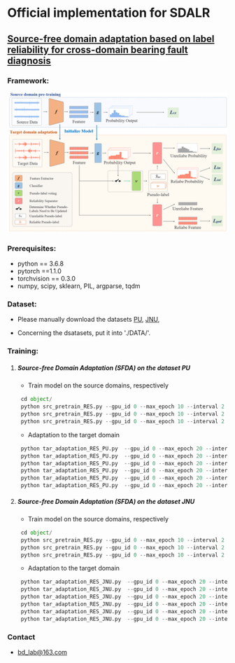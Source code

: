 # Official implementation for **SDALR**

## [**Source-free domain adaptation based on label reliability for cross-domain bearing fault diagnosis**](http://www.baidu.com)



### Framework:  

<img src="SDALR.jpg" width="600"/>

### Prerequisites:
- python == 3.6.8
- pytorch ==1.1.0
- torchvision == 0.3.0
- numpy, scipy, sklearn, PIL, argparse, tqdm

### Dataset:

-  Please manually download the datasets [PU](https://pan.baidu.com/s/1d505GjqsmHWlwFG5hb5c3Q?pwd=5m1l), [JNU](https://pan.baidu.com/s/1d505GjqsmHWlwFG5hb5c3Q?pwd=5m1l),
  
-  Concerning the dsatasets, put it into './DATA/'.


### Training:
1. ##### Source-free Domain Adaptation (SFDA) on the dataset PU
	- Train model on the source domains, respectively
	```python
	 cd object/
	 python src_pretrain_RES.py --gpu_id 0 --max_epoch 10 --interval 2 --username WWY_PU --data_name PU_1d_8c_2048 --domain_names ['N15_M01_F10', 'N15_M07_F10', 'N15_M07_F04'] --class_num 8 --s 0
	 python src_pretrain_RES.py --gpu_id 0 --max_epoch 10 --interval 2 --username WWY_PU --data_name PU_1d_8c_2048 --domain_names ['N15_M01_F10', 'N15_M07_F10', 'N15_M07_F04'] --class_num 8 --s 1
	 python src_pretrain_RES.py --gpu_id 0 --max_epoch 10 --interval 2 --username WWY_PU --data_name PU_1d_8c_2048 --domain_names ['N15_M01_F10', 'N15_M07_F10', 'N15_M07_F04'] --class_num 8 --s 2
	```
	
	- Adaptation to the target domain
	```python
	 python tar_adaptation_RES_PU.py  --gpu_id 0 --max_epoch 20 --interval 4 --s 0 --t 1
	 python tar_adaptation_RES_PU.py  --gpu_id 0 --max_epoch 20 --interval 4 --s 0 --t 2
 	 python tar_adaptation_RES_PU.py  --gpu_id 0 --max_epoch 20 --interval 4 --s 1 --t 0
 	 python tar_adaptation_RES_PU.py  --gpu_id 0 --max_epoch 20 --interval 4 --s 1 --t 2
 	 python tar_adaptation_RES_PU.py  --gpu_id 0 --max_epoch 20 --interval 4 --s 2 --t 0
 	 python tar_adaptation_RES_PU.py  --gpu_id 0 --max_epoch 20 --interval 4 --s 2 --t 1
	```
	
2. ##### Source-free Domain Adaptation (SFDA) on the dataset JNU
	- Train model on the source domains, respectively
	```python
	 cd object/
	 python src_pretrain_RES.py --gpu_id 0 --max_epoch 10 --interval 2 --username WWY_JUN --data_name JNU_1d_2048_2000 --domain_names ['600', '800', '1000'] --class_num 8 --s 0
	 python src_pretrain_RES.py --gpu_id 0 --max_epoch 10 --interval 2 --username WWY_JUN --data_name JNU_1d_2048_2000 --domain_names ['600', '800', '1000'] --class_num 8 --s 1
	 python src_pretrain_RES.py --gpu_id 0 --max_epoch 10 --interval 2 --username WWY_JUN --data_name JNU_1d_2048_2000 --domain_names ['600', '800', '1000'] --class_num 8 --s 2
	```
	
	- Adaptation to the target domain
	```python
	 python tar_adaptation_RES_JNU.py  --gpu_id 0 --max_epoch 20 --interval 4 --s 0 --t 1
	 python tar_adaptation_RES_JNU.py  --gpu_id 0 --max_epoch 20 --interval 4 --s 0 --t 2
 	 python tar_adaptation_RES_JNU.py  --gpu_id 0 --max_epoch 20 --interval 4 --s 1 --t 0
 	 python tar_adaptation_RES_JNU.py  --gpu_id 0 --max_epoch 20 --interval 4 --s 1 --t 2
 	 python tar_adaptation_RES_JNU.py  --gpu_id 0 --max_epoch 20 --interval 4 --s 2 --t 0
 	 python tar_adaptation_RES_JNU.py  --gpu_id 0 --max_epoch 20 --interval 4 --s 2 --t 1
   	 ```

### Contact

- [bd_lab@163.com](mailto:bd_lab@163.com)
